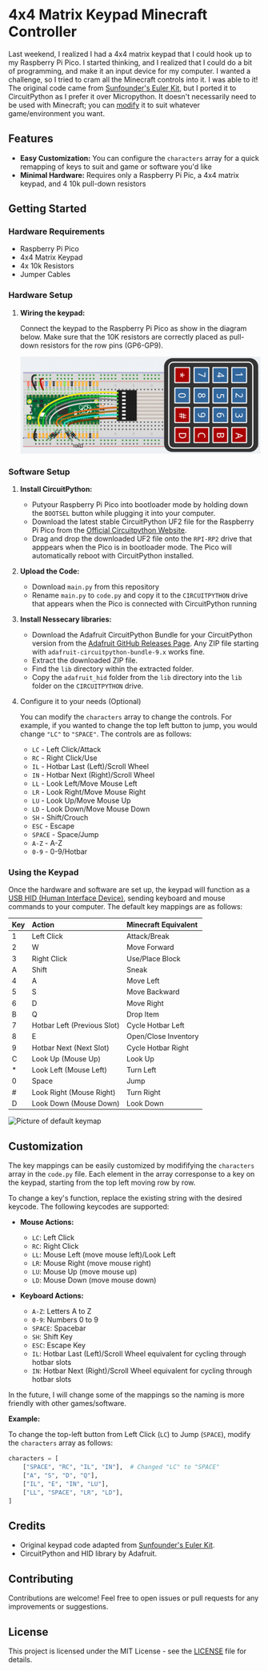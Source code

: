 # 4x4 Matrix Keypad Minecraft Controller

Last weekend, I realized I had a 4x4 matrix keypad that I could hook up to my Raspberry Pi Pico. I started thinking, and I realized that I could do a bit of programming, and make it an input device for my computer. I wanted a challenge, so I tried to cram all the Minecraft controls into it. I was able to it! The original code came from [Sunfounder's Euler Kit](https://docs.sunfounder.com/projects/euler-kit/en/latest/pyproject/py_keypad.html), but I ported it to CircuitPython as I prefer it over Micropython. It doesn't necessarily need to be used with Minecraft; you can [modify](#customization) it to suit whatever game/environment you want.

## Features

- **Easy Customization:** You can configure the `characters` array for a quick remapping of keys to suit and game or software you'd like
- **Minimal Hardware:** Requires only a Raspberry Pi Pic, a 4x4 matrix keypad, and 4 10k pull-down resistors

## Getting Started

### Hardware Requirements

- Raspberry Pi Pico
- 4x4 Matrix Keypad
- 4x 10k Resistors
- Jumper Cables

### Hardware Setup

1. **Wiring the keypad:**

    Connect the keypad to the Raspberry Pi Pico as show in the diagram below. Make sure that the 10K resistors are correctly placed as pull-down resistors for the row pins (GP6-GP9).

    ![circuit diagram of keypad](./media/keypad.png)

### Software Setup

1. **Install CircuitPython:**

    - Putyour Raspberry Pi Pico into bootloader mode by holding down the `BOOTSEL` button while plugging it into your computer.
    - Download the latest stable CircuitPython UF2 file for the Raspberry Pi Pico from the [Official Circuitpython Website](https://circuitpython.org/).
    - Drag and drop the downloaded UF2 file onto the `RPI-RP2` drive that apppears when the Pico is in bootloader mode. The Pico will automatically reboot with CircuitPython installed.

2. **Upload the Code:**
    - Download `main.py` from this repository
    - Rename `main.py` to `code.py` and copy it to the `CIRCUITPYTHON` drive that appears when the Pico is connected with CircuitPython running

3. **Install Nessecary libraries:**

    - Download the Adafruit CircuitPython Bundle for your CircuitPython version from the [Adafruit GitHub Releases Page](https://github.com/adafruit/Adafruit_CircuitPython_Bundle/releases). Any ZIP file starting with `adafruit-circuitpython-bundle-9.x` works fine.
    - Extract the downloaded ZIP file.
    - Find the `lib` directory within the extracted folder.
    - Copy the `adafruit_hid` folder from the `lib` directory into the `lib` folder on the `CIRCUITPYTHON` drive.

4. Configure it to your needs (Optional)

    You can modify the `characters` array to change the controls. For example, if you wanted to change the top left button to jump, you would change `"LC"` to `"SPACE"`. The controls are as follows:

    - `LC` - Left Click/Attack
    - `RC` - Right Click/Use
    - `IL` - Hotbar Last (Left)/Scroll Wheel
    - `IN` - Hotbar Next (Right)/Scroll Wheel
    - `LL` - Look Left/Move Mouse Left
    - `LR` - Look Right/Move Mouse Right
    - `LU` - Look Up/Move Mouse Up
    - `LD` - Look Down/Move Mouse Down
    - `SH` - Shift/Crouch
    - `ESC` - Escape
    - `SPACE` - Space/Jump
    - `A-Z` - A-Z
    - `0-9` - 0-9/Hotbar

### Using the Keypad

Once the hardware and software are set up, the keypad will function as a [USB HID (Human Interface Device)](https://en.wikipedia.org/wiki/USB_human_interface_device_class), sending keyboard and mouse commands to your computer. The default key mappings are as follows:

| Key | Action                      | Minecraft Equivalent  |
| :-- | :-------------------------- | :-------------------- |
| 1   | Left Click                  | Attack/Break          |
| 2   | W                           | Move Forward          |
| 3   | Right Click                 | Use/Place Block       |
| A   | Shift                       | Sneak                 |
| 4   | A                           | Move Left             |
| 5   | S                           | Move Backward         |
| 6   | D                           | Move Right            |
| B   | Q                           | Drop Item             |
| 7   | Hotbar Left (Previous Slot) | Cycle Hotbar Left     |
| 8   | E                           | Open/Close Inventory  |
| 9   | Hotbar Next (Next Slot)     | Cycle Hotbar Right    |
| C   | Look Up (Mouse Up)          | Look Up               |
| *   | Look Left (Mouse Left)      | Turn Left             |
| 0   | Space                       | Jump                  |
| #   | Look Right (Mouse Right)    | Turn Right            |
| D   | Look Down (Mouse Down)      | Look Down             |

![Picture of default keymap](./media/minecraft%20gaming%20matrix%20keypad.png)

## Customization

The key mappings can be easily customized by modififying the `characters` array in the `code.py` file. Each element in the array corresponse to a key on the keypad, starting from the top left moving row by row.

To change a key's function, replace the existing string with the desired keycode. The following keycodes are supported:

- **Mouse Actions:**
  - `LC`: Left Click
  - `RC`: Right Click
  - `LL`: Mouse Left (move mouse left)/Look Left
  - `LR`: Mouse Right (move mouse right)
  - `LU`: Mouse Up (move mouse up)
  - `LD`: Mouse Down (move mouse down)

- **Keyboard Actions:**
  - `A-Z`:  Letters A to Z
  - `0-9`:  Numbers 0 to 9
  - `SPACE`:  Spacebar
  - `SH`:  Shift Key
  - `ESC`:  Escape Key
  - `IL`: Hotbar Last (Left)/Scroll Wheel equivalent for cycling through hotbar slots
  - `IN`: Hotbar Next (Right)/Scroll Wheel equivalent for cycling through hotbar slots

In the future, I will change some of the mappings so the naming is more friendly with other games/software.

**Example:**

To change the top-left button from Left Click (`LC`) to Jump (`SPACE`), modify the `characters` array as follows:

```py
characters = [
    ["SPACE", "RC", "IL", "IN"],  # Changed "LC" to "SPACE"
    ["A", "S", "D", "Q"],
    ["IL", "E", "IN", "LU"],
    ["LL", "SPACE", "LR", "LD"],
]
```

## Credits

- Original keypad code adapted from [Sunfounder's Euler Kit](https://docs.sunfounder.com/projects/euler-kit/en/latest/pyproject/py_keypad.html).
- CircuitPython and HID library by Adafruit.

## Contributing

Contributions are welcome! Feel free to open issues or pull requests for any improvements or suggestions.

## License

This project is licensed under the MIT License - see the [LICENSE](LICENSE) file for details.

